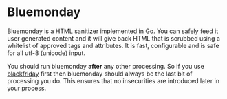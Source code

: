 Bluemonday
==========

Bluemonday is a HTML sanitizer implemented in Go. You can safely feed it user generated content and it will give back HTML that is scrubbed using a whitelist of approved tags and attributes. It is fast, configurable and is safe for all utf-8 (unicode) input.

You should run bluemonday **after** any other processing. So if you use [blackfriday](https://github.com/russross/blackfriday) first then bluemonday should always be the last bit of processing you do. This ensures that no insecurities are introduced later in your process.

